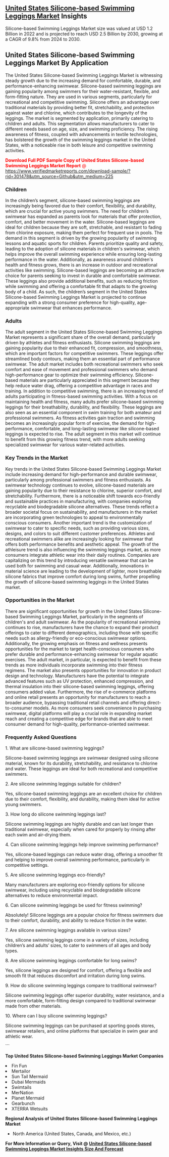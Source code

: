 <h2><a href="https://www.verifiedmarketreports.com/download-sample/?rid=301478&amp;utm_source=Github&amp;utm_medium=225" target="_blank">United States Silicone-based Swimming Leggings Market</a> Insights</h2><p>Silicone-based Swimming Leggings Market size was valued at USD 1.2 Billion in 2022 and is projected to reach USD 2.5 Billion by 2030, growing at a CAGR of 9.8% from 2024 to 2030.</p><p> <h2>United States Silicone-based Swimming Leggings Market By Application</h2> <p>The United States Silicone-based Swimming Leggings Market is witnessing steady growth due to the increasing demand for comfortable, durable, and performance-enhancing swimwear. Silicone-based swimming leggings are gaining popularity among swimmers for their water-resistant, flexible, and form-fitting nature. They are used in various segments, particularly for recreational and competitive swimming. Silicone offers an advantage over traditional materials by providing better fit, stretchability, and protection against water and chlorine, which contributes to the longevity of the leggings. The market is segmented by application, primarily catering to children and adults. This segmentation allows manufacturers to cater to different needs based on age, size, and swimming proficiency. The rising awareness of fitness, coupled with advancements in textile technologies, has bolstered the growth of the swimming leggings market in the United States, with a noticeable rise in both leisure and competitive swimming activities. <p><span class=""><span style="color: #ff0000;"><strong>Download Full PDF Sample Copy of United States Silicone-based Swimming Leggings Market Report</strong> @ </span><a href="https://www.verifiedmarketreports.com/download-sample/?rid=301478&amp;utm_source=Github&amp;utm_medium=225" target="_blank">https://www.verifiedmarketreports.com/download-sample/?rid=301478&amp;utm_source=Github&amp;utm_medium=225</a></span></p></p> <h3>Children</h3> <p>In the children’s segment, silicone-based swimming leggings are increasingly being favored due to their comfort, flexibility, and durability, which are crucial for active young swimmers. The need for children’s swimwear has expanded as parents look for materials that offer protection, comfort, and better movement in the water. Silicone-based leggings are ideal for children because they are soft, stretchable, and resistant to fading from chlorine exposure, making them perfect for frequent use in pools. The demand in this segment is driven by the growing popularity of swimming lessons and aquatic sports for children. Parents prioritize quality and safety, leading to the adoption of silicone materials in children's swimwear, which helps improve the overall swimming experience while ensuring long-lasting performance in the water. Additionally, as awareness around children's health and fitness grows, there is an increase in outdoor and recreational activities like swimming. Silicone-based leggings are becoming an attractive choice for parents seeking to invest in durable and comfortable swimwear. These leggings also provide additional benefits, such as reducing friction while swimming and offering a comfortable fit that adapts to the growing body of a child. As such, the children’s segment in the United States Silicone-based Swimming Leggings Market is projected to continue expanding with a strong consumer preference for high-quality, age-appropriate swimwear that enhances performance. <h3>Adults</h3> <p>The adult segment in the United States Silicone-based Swimming Leggings Market represents a significant share of the overall demand, particularly driven by athletes and fitness enthusiasts. Silicone swimming leggings are gaining popularity due to their enhanced fit, compression, and smoothness, which are important factors for competitive swimmers. These leggings offer streamlined body contours, making them an essential part of performance swimwear. The adult market includes both recreational swimmers who seek comfort and ease of movement and professional swimmers who demand high-performance gear to optimize their swimming efficiency. Silicone-based materials are particularly appreciated in this segment because they help reduce water drag, offering a competitive advantage in races and training. In addition to competitive swimming, there is an increasing trend of adults participating in fitness-based swimming activities. With a focus on maintaining health and fitness, many adults prefer silicone-based swimming leggings for their breathability, durability, and flexibility. These leggings are also seen as an essential component in swim training for both amateur and professional swimmers. As fitness activities gain traction and swimming becomes an increasingly popular form of exercise, the demand for high-performance, comfortable, and long-lasting swimwear like silicone-based leggings is expected to rise. The adult segment in this market will continue to benefit from this growing fitness trend, with more adults seeking specialized swimwear for various water-related activities. <h3>Key Trends in the Market</h3> <p>Key trends in the United States Silicone-based Swimming Leggings Market include increasing demand for high-performance and durable swimwear, particularly among professional swimmers and fitness enthusiasts. As swimwear technology continues to evolve, silicone-based materials are gaining popularity due to their resistance to chlorine, superior comfort, and stretchability. Furthermore, there is a noticeable shift towards eco-friendly and sustainable practices in manufacturing, with companies exploring recyclable and biodegradable silicone alternatives. These trends reflect a broader societal focus on sustainability, and manufacturers in the market are incorporating green technologies to appeal to environmentally conscious consumers. Another important trend is the customization of swimwear to cater to specific needs, such as providing various sizes, designs, and colors to suit different customer preferences. Athletes and recreational swimmers alike are increasingly looking for swimwear that offers both performance benefits and aesthetic appeal. The growth of the athleisure trend is also influencing the swimming leggings market, as more consumers integrate athletic wear into their daily routines. Companies are capitalizing on this trend by introducing versatile swimwear that can be used both for swimming and casual wear. Additionally, innovations in material science are leading to the development of lighter, more breathable silicone fabrics that improve comfort during long swims, further propelling the growth of silicone-based swimming leggings in the United States market. <h3>Opportunities in the Market</h3> <p>There are significant opportunities for growth in the United States Silicone-based Swimming Leggings Market, particularly in the segments of children's and adult swimwear. As the popularity of recreational swimming continues to rise, manufacturers have the chance to expand their product offerings to cater to different demographics, including those with specific needs such as allergy-friendly or eco-conscious swimwear options. Additionally, the growing emphasis on fitness and wellness presents opportunities for the market to target health-conscious consumers who prefer durable and performance-enhancing swimwear for regular aquatic exercises. The adult market, in particular, is expected to benefit from these trends as more individuals incorporate swimming into their fitness regimens. The market also presents opportunities for innovation in product design and technology. Manufacturers have the potential to integrate advanced features such as UV protection, enhanced compression, and thermal insulation into their silicone-based swimming leggings, offering consumers added value. Furthermore, the rise of e-commerce platforms and online retail presents an opportunity for manufacturers to reach a broader audience, bypassing traditional retail channels and offering direct-to-consumer models. As more consumers seek convenience in purchasing swimwear, digital platforms will play a crucial role in expanding market reach and creating a competitive edge for brands that are able to meet consumer demand for high-quality, performance-oriented swimwear. <h3>Frequently Asked Questions</h3> <p>1. What are silicone-based swimming leggings?</p> <p>Silicone-based swimming leggings are swimwear designed using silicone material, known for its durability, stretchability, and resistance to chlorine and water. These leggings are ideal for both recreational and competitive swimmers.</p> <p>2. Are silicone swimming leggings suitable for children?</p> <p>Yes, silicone-based swimming leggings are an excellent choice for children due to their comfort, flexibility, and durability, making them ideal for active young swimmers.</p> <p>3. How long do silicone swimming leggings last?</p> <p>Silicone swimming leggings are highly durable and can last longer than traditional swimwear, especially when cared for properly by rinsing after each swim and air-drying them.</p> <p>4. Can silicone swimming leggings help improve swimming performance?</p> <p>Yes, silicone-based leggings can reduce water drag, offering a smoother fit and helping to improve overall swimming performance, particularly in competitive settings.</p> <p>5. Are silicone swimming leggings eco-friendly?</p> <p>Many manufacturers are exploring eco-friendly options for silicone swimwear, including using recyclable and biodegradable silicone alternatives to reduce environmental impact.</p> <p>6. Can silicone swimming leggings be used for fitness swimming?</p> <p>Absolutely! Silicone leggings are a popular choice for fitness swimmers due to their comfort, durability, and ability to reduce friction in the water.</p> <p>7. Are silicone swimming leggings available in various sizes?</p> <p>Yes, silicone swimming leggings come in a variety of sizes, including children’s and adults’ sizes, to cater to swimmers of all ages and body types.</p> <p>8. Are silicone swimming leggings comfortable for long swims?</p> <p>Yes, silicone leggings are designed for comfort, offering a flexible and smooth fit that reduces discomfort and irritation during long swims.</p> <p>9. How do silicone swimming leggings compare to traditional swimwear?</p> <p>Silicone swimming leggings offer superior durability, water resistance, and a more comfortable, form-fitting design compared to traditional swimwear made from other materials.</p> <p>10. Where can I buy silicone swimming leggings?</p> <p>Silicone swimming leggings can be purchased at sporting goods stores, swimwear retailers, and online platforms that specialize in swim gear and athletic wear.</p> ```</p><p><strong>Top United States Silicone-based Swimming Leggings Market Companies</strong></p><div data-test-id=""><p><li>Fin Fun</li><li> Mertailor</li><li> Sun Tail Mermaid</li><li> Dubai Mermaids</li><li> Swimtails</li><li> MerNation</li><li> Planet Mermaid</li><li> Gearbunch</li><li> XTERRA Wetsuits</li></p><div><strong>Regional Analysis of&nbsp;United States Silicone-based Swimming Leggings Market</strong></div><ul><li dir="ltr"><p dir="ltr">North America&nbsp;(United States, Canada, and Mexico, etc.)</p></li></ul><p><strong>For More Information or Query, Visit @&nbsp;</strong><strong><a href="https://www.verifiedmarketreports.com/product/silicone-based-swimming-leggings-market/?utm_source=Github&amp;utm_medium=225" target="_blank">United States Silicone-based Swimming Leggings Market Insights Size And Forecast</a></strong></p></div>
